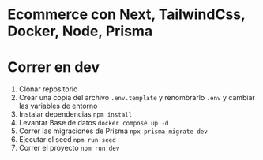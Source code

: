 # Ecommerce con Next, TailwindCss, Docker, Node, Prisma


# Correr en dev

1. Clonar repositorio
2. Crear una copia del archivo ```.env.template``` y renombrarlo ```.env``` y cambiar las variables de entorno
3. Instalar dependencias ```npm install```
4. Levantar Base de datos ```docker compose up -d```
5. Correr las migraciones de Prisma ```npx prisma migrate dev```
6. Ejecutar el seed ```npm run seed```
7. Correr el proyecto ```npm run dev```